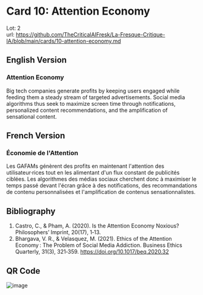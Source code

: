 # Card 10: Attention Economy

Lot: 2  
url: https://github.com/TheCriticalAIFresk/La-Fresque-Critique-IA/blob/main/cards/10-attention-economy.md

## English Version

### Attention Economy

Big tech companies generate profits by keeping users engaged while feeding them a steady stream of targeted advertisements. Social media algorithms thus seek to maximize screen time through notifications, personalized content recommendations, and the amplification of sensational content.

## French Version

### Économie de l'Attention

Les GAFAMs génèrent des profits en maintenant l'attention des utilisateur·rices tout en les alimentant d'un flux constant de publicités ciblées. Les algorithmes des médias sociaux cherchent donc à maximiser le temps passé devant l'écran grâce à des notifications, des recommandations de contenu personnalisées et l'amplification de contenus sensationnalistes.

## Bibliography

1. Castro, C., & Pham, A. (2020). Is the Attention Economy Noxious? Philosophers’ Imprint, 20(17), 1‑13.
2. Bhargava, V. R., & Velasquez, M. (2021). Ethics of the Attention Economy : The Problem of Social Media Addiction. Business Ethics Quarterly, 31(3), 321‑359. https://doi.org/10.1017/beq.2020.32

## QR Code

![image](https://github.com/user-attachments/assets/5de19fe4-f00c-48a0-a00c-4dbd3372934c)
